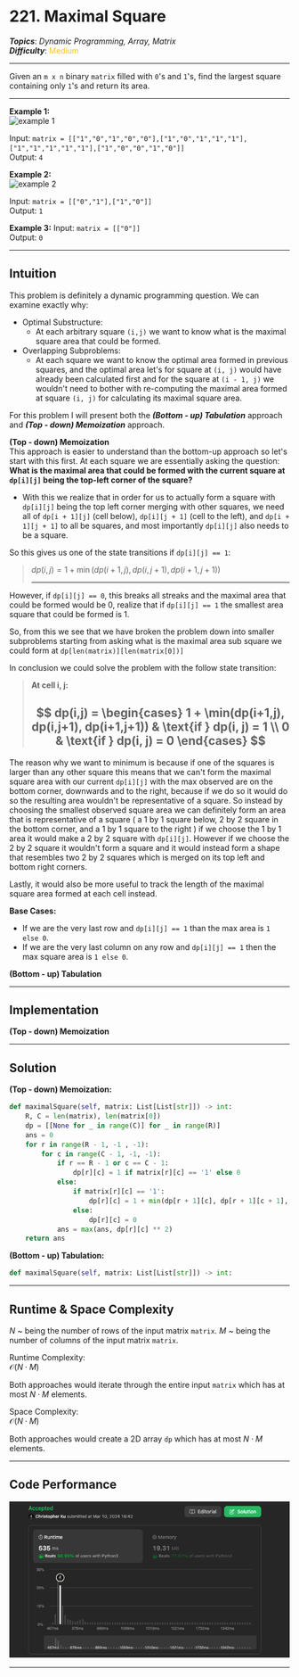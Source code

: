 # 221. Maximal Square
***Topics***: *Dynamic Programming, Array, Matrix*  
***Difficulty***: <span style="color: #fac31d;">Medium</span>
<!-- green: #46c6c2, yellow: #fac31d, red: #f8615c-->
---
Given an `m x n` binary `matrix` filled with `0`'s and `1`'s, find the largest square containing only `1`'s and return its area.

---
**Example 1:**  
![example 1](https://assets.leetcode.com/uploads/2020/11/26/max1grid.jpg)

Input: `matrix = [["1","0","1","0","0"],["1","0","1","1","1"],["1","1","1","1","1"],["1","0","0","1","0"]]`  
Output: `4`

**Example 2:**  
![example 2](https://assets.leetcode.com/uploads/2020/11/26/max2grid.jpg)

Input: `matrix = [["0","1"],["1","0"]]`  
Output: `1`

**Example 3:**
Input: `matrix = [["0"]]`  
Output: `0`

---
## Intuition
This problem is definitely a dynamic programming question. We can examine exactly why:
- Optimal Substructure:
    - At each arbitrary square `(i,j)` we want to know what is the maximal square area that could be formed.
- Overlapping Subproblems:
    - At each square we want to know the optimal area formed in previous squares, and the optimal area let's for square at `(i, j)` would have already been calculated first and for the square at `(i - 1, j)` we wouldn't need to bother with re-computing the maximal area formed at square `(i, j)` for calculating its maximal square area.

For this problem I will present both the ***(Bottom - up) Tabulation*** approach and ***(Top - down) Memoization*** approach. 

**(Top - down) Memoization**  
This approach is easier to understand than the bottom-up approach so let's start with this first. 
At each square we are essentially asking the question: **What is the maximal area that could be formed with the current square at `dp[i][j]` being the top-left corner of the square?**

- With this we realize that in order for us to actually form a square with `dp[i][j]` being the top left corner merging with other squares, we need all of `dp[i + 1][j]` (cell below), `dp[i][j + 1]` (cell to the left), and `dp[i + 1][j + 1]` to all be squares, and most importantly `dp[i][j]` also needs to be a square.

So this gives us one of the state transitions if `dp[i][j] == 1`:  
> $dp(i,j) = 1 + \min(dp(i+1,j), dp(i,j+1), dp(i+1,j+1))$
>
> ---

However, if `dp[i][j] == 0`, this breaks all streaks and the maximal area that could be formed would be 0, realize that if `dp[i][j] == 1` the smallest area square that could be formed is 1.

So, from this we see that we have broken the problem down into smaller subproblems starting from asking what is the maximal area sub square we could form at `dp[len(matrix)][len(matrix[0])]`

In conclusion we could solve the problem with the follow state transition:
> **At cell i, j:**
> 
> $$
> dp(i,j) =
> \begin{cases}
> 1 + \min(dp(i+1,j), dp(i,j+1), dp(i+1,j+1)) & \text{if } dp(i, j) = 1 \\
> 0 & \text{if } dp(i, j) = 0
> \end{cases}
> $$
> ---

The reason why we want to minimum is because if one of the squares is larger than any other square this means that we can't form the maximal square area with our current `dp[i][j]` with the max observed are on the bottom corner, downwards and to the right, because if we do so it would do so the resulting area wouldn't be representative of a square. So instead by choosing the smallest observed square area we can definitely form an area that is representative of a square ( a 1 by 1 square below, 2 by 2 square in the bottom corner, and a 1 by 1 square to the right ) if we choose the 1 by 1 area it would make a 2 by 2 square with `dp[i][j]`. However if we choose the 2 by 2 square it wouldn't form a square and it would instead form a shape that resembles two 2 by 2 squares which is merged on its top left and bottom right corners.

Lastly, it would also be more useful to track the length of the maximal square area formed at each cell instead.

**Base Cases:**
- If we are the very last row and `dp[i][j] == 1` than the max area is `1 else 0`.
- If we are the very last column on any row and `dp[i][j] == 1` then the max square area is `1 else 0`.

**(Bottom - up) Tabulation**

---
## Implementation
**(Top - down) Memoization**  

---
## Solution
**(Top - down) Memoization:**  
```python
def maximalSquare(self, matrix: List[List[str]]) -> int:
    R, C = len(matrix), len(matrix[0])
    dp = [[None for _ in range(C)] for _ in range(R)]
    ans = 0
    for r in range(R - 1, -1 , -1):
        for c in range(C - 1, -1, -1):
            if r == R - 1 or c == C - 1:
                dp[r][c] = 1 if matrix[r][c] == '1' else 0
            else:
                if matrix[r][c] == '1':
                    dp[r][c] = 1 + min(dp[r + 1][c], dp[r + 1][c + 1], dp[r][c + 1])
                else:
                    dp[r][c] = 0
            ans = max(ans, dp[r][c] ** 2)
    return ans
```

**(Bottom - up) Tabulation:**
```python
def maximalSquare(self, matrix: List[List[str]]) -> int:
```

---
## Runtime & Space Complexity
$N$ ~ being the number of rows of the input matrix `matrix`.
$M$ ~ being the number of columns of the input matrix `matrix`.  

Runtime Complexity:  
$\mathcal{O}(N \cdot M)$

Both approaches would iterate through the entire input `matrix` which has at most $N \cdot M$ elements.

Space Complexity:  
$\mathcal{O}(N \cdot M)$

Both approaches would create a 2D array `dp` which has at most $N \cdot M$ elements.

---
## Code Performance
![221 code performance](../../../resources/code-performances/lc-221.png)

---